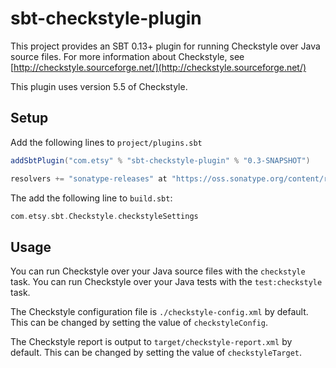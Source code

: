 # sbt-checkstyle-plugin

This project provides an SBT 0.13+ plugin for running Checkstyle over
Java source files.  For more information about Checkstyle, see
[http://checkstyle.sourceforge.net/](http://checkstyle.sourceforge.net/)

This plugin uses version 5.5 of Checkstyle.

## Setup

Add the following lines to `project/plugins.sbt`

```scala
addSbtPlugin("com.etsy" % "sbt-checkstyle-plugin" % "0.3-SNAPSHOT")

resolvers += "sonatype-releases" at "https://oss.sonatype.org/content/repositories/releases/"	
```

The add the following line to `build.sbt`:

```scala
com.etsy.sbt.Checkstyle.checkstyleSettings
```

## Usage

You can run Checkstyle over your Java source files with the
`checkstyle` task.  You can run Checkstyle over your Java tests with
the `test:checkstyle` task.

The Checkstyle configuration file is `./checkstyle-config.xml` by
default.  This can be changed by setting the value of
`checkstyleConfig`.

The Checkstyle report is output to `target/checkstyle-report.xml` by
default.  This can be changed by setting the value of
`checkstyleTarget`.
